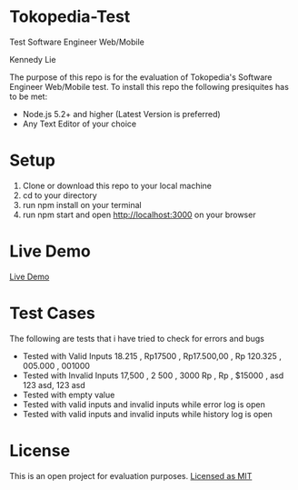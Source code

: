 # Tokopedia-Test
<p>Test Software Engineer Web/Mobile</p>
<p>Kennedy Lie</p>

<p>The purpose of this repo is for the evaluation of Tokopedia's Software Engineer Web/Mobile test. To install this repo the following presiquites has to be met:</p>
<ul>
  <li>Node.js 5.2+ and higher (Latest Version is preferred)</li>
  <li>Any Text Editor of your choice</li>
</ul>

# Setup
<ol>
  <li>Clone or download this repo to your local machine</li>
  <li>cd to your directory</li>
  <li>run npm install on your terminal</li>
  <li>run npm start and open <a href="http://localhost:3000">http://localhost:3000</a> on your browser</li>
</ol>

# Live Demo
<a href="https://tokopedia-test-ken.herokuapp.com">Live Demo</a>
  
# Test Cases
<p>The following are tests that i have tried to check for errors and bugs</p>
<ul>
  <li>Tested with Valid Inputs 18.215 , Rp17500 , Rp17.500,00 , Rp 120.325 , 005.000 , 001000</li>
  <li>Tested with Invalid Inputs 17,500 ,  2 500 , 3000 Rp , Rp , $15000 , asd 123 asd, 123 asd</li>
  <li>Tested with empty value</li>
  <li>Tested with valid inputs and invalid inputs while error log is open</li>
  <li>Tested with valid inputs and invalid inputs while history log is open</li>
</ul>

# License
<p>This is an open project for evaluation purposes. <a href="https://github.com/kenlie321/Tokopedia-Test/blob/master/LICENSE">Licensed as MIT</a></p>
